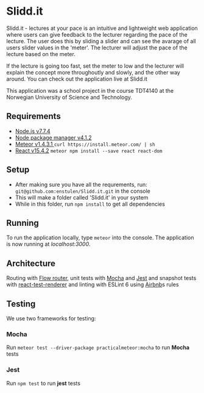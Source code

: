 # Slidd.it

Slidd.it - lectures at your pace is an intuitive and lightweight web application where users can
give feedback to the lecturer regarding the pace of the lecture. The user does this by sliding a slider
and can see the avarage of all users slider values in the 'meter'. The lecturer will adjust the pace
of the lecture based on the meter.

If the lecture is going too fast, set the meter to low and the lecturer will explain the concept more throughoutly and slowly,
and the other way around.
You can check out the application live at Slidd.it

This application was a school project in the course TDT4140 at the Norwegian University of Science and Technology.

## Requirements
- [Node.js v7.7.4](https://nodejs.org/en/)
- [Node package manager v4.1.2](https://www.npmjs.com/get-npm?utm_source=house&utm_medium=homepage&utm_campaign=free%20orgs&utm_term=Install%20npm)
- [Meteor v1.4.3.1 ](https://www.meteor.com/install) `curl https://install.meteor.com/ | sh`
- [React v15.4.2](https://facebook.github.io/react/) `meteor npm install --save react react-dom`

## Setup
- After making sure you have all the requrements, run: `git@github.com:enstulen/Slidd.it.git` in the console
- This will make a folder called 'Slidd.it' in your system
- While in this folder, run `npm install` to get all dependencies

## Running
To run the application locally, type `meteor` into the console. The application is now running at *localhost:3000*.

## Architecture
Routing with [Flow router](https://github.com/kadirahq/flow-router), unit tests with [Mocha](https://mochajs.org/) and [Jest](https://facebook.github.io/jest/) and snapshot tests with [react-test-renderer](https://www.itdagene.no/frontpage/joblistings) and linting with ESLint 6 using [Airbnb](https://www.npmjs.com/package/eslint-config-airbnb)s rules

## Testing
We use two frameworks for testing:

### Mocha
Run `meteor test --driver-package practicalmeteor:mocha` to run **Mocha** tests

### Jest
Run `npm test` to run **jest** tests
